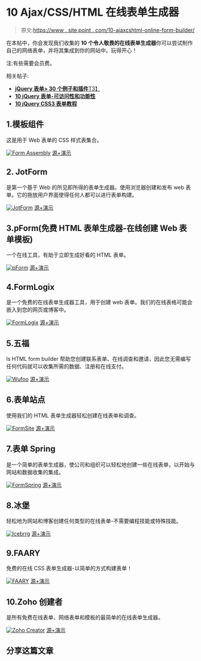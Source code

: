 # 10 Ajax/CSS/HTML 在线表单生成器

> 原文:[https://www . site point . com/10-ajaxcshtml-online-form-builder/](https://www.sitepoint.com/10-ajaxcsshtml-online-form-builder/)

在本帖中，你会发现我们收集的 **10 个令人敬畏的在线表单生成器**你可以尝试制作自己的网络表单，并将其集成到你的网站中。玩得开心！

注:有些需要会员费。

相关帖子:

*   [**jQuery 表单> 30 个例子和插件**T3】](http://www.jquery4u.com/forms/30-jquery-forms/)
*   [**10 jQuery 表单-可访问性和功能性**](http://www.jquery4u.com/forms/10-jquery-form-%E2%80%93-accessibility-functionality/)
*   [**10 jQuery CSS3 表单教程**](http://www.jquery4u.com/plugins/10-jquery-css3-form-tutorials/)

## 1.模板组件

这是用于 Web 表单的 CSS 样式表集合。

 [![Form Assembly](../Images/b95525551bd6cba7fa999aef8075c5fd.png)](http://app.formassembly.com/theme-editor/) 
[源+演示](http://app.formassembly.com/theme-editor/)

## 2\. JotForm

是第一个基于 Web 的所见即所得的表单生成器。使用浏览器创建和发布 web 表单。它的拖放用户界面使得任何人都可以进行表单构建。

 [![JotForm](../Images/5f8eca16e1acfc023814ef5ed4377ad0.png)](http://www.jotform.com/) 
[源+演示](http://www.jotform.com/)

## 3.pForm(免费 HTML 表单生成器-在线创建 Web 表单模板)

一个在线工具，有助于立即生成好看的 HTML 表单。

 [![pForm](../Images/3a38148ecd46fac68757bb1a5500b62e.png)](http://www.phpform.org/formbuilder/index.php) 
[源+演示](http://www.phpform.org/formbuilder/index.php)

## 4.FormLogix

是一个免费的在线表单生成器工具，用于创建 web 表单。我们的在线表格可能会嵌入到您的网页或博客中。

 [![FormLogix](../Images/96450f4afec3f2b8eccb25fea2a98992.png)](http://www.formlogix.com/) 
[源+演示](http://www.formlogix.com/)

## 5.五福

Is HTML form builder 帮助您创建联系表单、在线调查和邀请，因此您无需编写任何代码就可以收集所需的数据、注册和在线支付。

 [![Wufoo](../Images/9478962e6736ec5ee2dc63f41a82f8a5.png)](http://www.wufoo.com/) 
[源+演示](http://www.wufoo.com/)

## 6.表单站点

使用我们的 HTML 表单生成器轻松创建在线表单和调查。

 [![FormSite](../Images/b4e20eec98482140f05808a479cf4f4f.png)](http://www.formsite.com/) 
[源+演示](http://www.formsite.com/)

## 7.表单 Spring

是一个简单的表单生成器，使公司和组织可以轻松地创建一些在线表单，以开始与网站和数据收集的集成。

 [![FormSpring](../Images/9d0c34e9b8782d3cf2a1093bdaace8d3.png)](http://www.formspring.me/) 
[源+演示](http://www.formspring.me/)

## 8.冰堡

轻松地为网站和博客创建任何类型的在线表单-不需要编程技能或特殊技能。

 [![Icebrrg](../Images/ef2a21fb1371ee09e30dcbe5f5559364.png)](http://www.icebrrg.com/) 
[源+演示](http://www.icebrrg.com/)

## 9.FAARY

免费的在线 CSS 表单生成器-以简单的方式构建表单！

 [![FAARY](../Images/cacb7d74dc455d9b7ea4dc39df6a989e.png)](http://faary.com/) 
[源+演示](http://faary.com/)

## 10.Zoho 创建者

是所有免费在线表单、网络表单和模板的最简单的在线表单生成器。

 [![Zoho Creator](../Images/3ad70c12e9b6eeae9fc703d67b397ac0.png)](http://www.zoho.com/creator/online-form-builder/) 
[源+演示](http://www.zoho.com/creator/online-form-builder/)

## 分享这篇文章